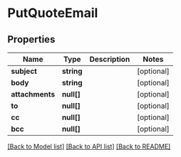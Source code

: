 # PutQuoteEmail

## Properties

 Name            | Type       | Description | Notes      
-----------------|------------|-------------|------------
 **subject**     | **string** |             | [optional] 
 **body**        | **string** |             | [optional] 
 **attachments** | **null[]** |             | [optional] 
 **to**          | **null[]** |             | [optional] 
 **cc**          | **null[]** |             | [optional] 
 **bcc**         | **null[]** |             | [optional] 

[[Back to Model list]](../README.md#documentation-for-models) [[Back to API list]](../README.md#documentation-for-api-endpoints) [[Back to README]](../README.md)


